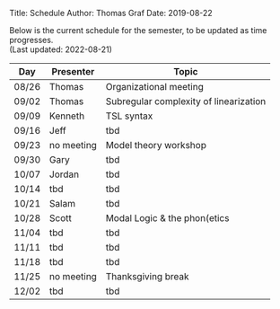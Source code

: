 ﻿Title: Schedule
Author: Thomas Graf
Date: 2019-08-22

Below is the current schedule for the semester, to be updated as time progresses.  
(Last updated: 2022-08-21)


| Day   | Presenter          | Topic                                          |
|-------|--------------------|------------------------------------------------|
| 08/26 | Thomas             | Organizational meeting                         |
| 09/02 | Thomas             | Subregular complexity of linearization         |
| 09/09 | Kenneth            | TSL syntax                                     |
| 09/16 | Jeff               | tbd                                            |
| 09/23 | no meeting         | Model theory workshop                          |
| 09/30 | Gary               | tbd                                            |
| 10/07 | Jordan             | tbd                                            |
| 10/14 | tbd                | tbd                                            |
| 10/21 | Salam              | tbd                                            |
| 10/28 | Scott              | Modal Logic & the phon(etics|ology) interface  |
| 11/04 | tbd                | tbd                                            |
| 11/11 | tbd                | tbd                                            |
| 11/18 | tbd                | tbd                                            |
| 11/25 | no meeting         | Thanksgiving break                             |
| 12/02 | tbd                | tbd                                            |
